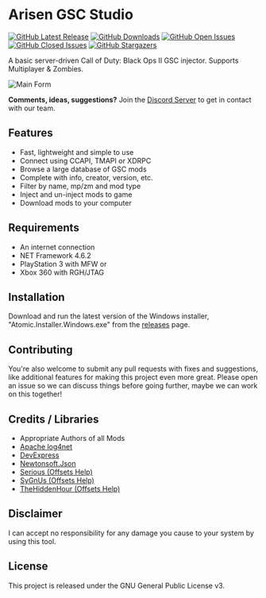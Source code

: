 # Arisen GSC Studio

[![GitHub Latest Release](https://img.shields.io/github/release/ohhsodead/arisen-gsc-studio.svg)](https://github.com/ohhsodead/arisen-gsc-studio/releases/) [![GitHub Downloads](https://img.shields.io/github/downloads/ohhsodead/arisen-gsc-studio/total.svg)](https://github.com/ohhsodead/arisen-gsc-studio/releases/) [![GitHub Open Issues](https://img.shields.io/github/issues/ohhsodead/arisen-gsc-studio.svg)](https://gitHub.com/ohhsodead/arisen-gsc-studio/issues/) [![GitHub Closed Issues](https://img.shields.io/github/issues-closed/ohhsodead/arisen-gsc-studio.svg)](https://github.com/ohhsodead/arisen-gsc-studio/issues?q=is%3Aissue+is%3Aclosed) [![GitHub Stargazers](https://img.shields.io/github/stars/ohhsodead/arisen-gsc-studio.svg?style=social&label=Star&maxAge=2592000)](https://gitHub.com/ohhsodead/arisen-gsc-studio/stargazers/)

A basic server-driven Call of Duty: Black Ops II GSC injector. Supports Multiplayer & Zombies.

![Main Form](https://cdn.discordapp.com/attachments/884978327637590016/884979046214156298/unknown.png) 

**Comments, ideas, suggestions?** Join the [Discord Server](https://discord.gg/sqpktsCHUg) to get in contact with our team.

## Features
* Fast, lightweight and simple to use
* Connect using CCAPI, TMAPI or XDRPC
* Browse a large database of GSC mods
* Complete with info, creator, version, etc.
* Filter by name, mp/zm and mod type
* Inject and un-inject mods to game
* Download mods to your computer

## Requirements
* An internet connection
* NET Framework 4.6.2
* PlayStation 3 with MFW or
* Xbox 360 with RGH/JTAG

## Installation
Download and run the latest version of the Windows installer, "Atomic.Installer.Windows.exe" from the [releases](https://github.com/ohhsodead/arisen-gsc-studio/releases/latest) page.
 
## Contributing
You're also welcome to submit any pull requests with fixes and suggestions, like additional features for making this project even more great. Please open an issue so we can discuss things before going further, maybe we can work on this together!
 
## Credits / Libraries
- Appropriate Authors of all Mods
- [Apache log4net](https://logging.apache.org/log4net/)
- [DevExpress](https://www.devexpress.com/)
- [Newtonsoft.Json](https://www.newtonsoft.com/json)
- [Serious (Offsets Help)](https://www.youtube.com/user/anthonything)
- [SyGnUs (Offsets Help)](https://github.com/SyGnUs) 
- [TheHiddenHour (Offsets Help)](https://github.com/TheHiddenHour)
 
## Disclaimer
I can accept no responsibility for any damage you cause to your system by using this tool.

## License
This project is released under the GNU General Public License v3.
